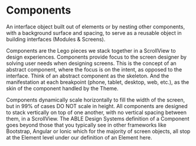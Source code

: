 # Components
An interface object built out of elements or by nesting other components, with a background surface and spacing, to serve as a reusable object in building interfaces (Modules & Screens).

Components are the Lego pieces we stack together in a ScrollView to design experiences. Components provide focus to the screen designer by solving user needs when designing screens. This is the concept of an abstract component, where the focus is on the intent, as opposed to the interface. Think of an abstract component as the skeleton. And the manifestation at each breakpoint (phone, tablet, desktop, web, etc.), as the skin of the component handled by the Theme.

Components dynamically scale horizontally to fill the width of the screen, but in 99% of cases DO NOT scale in height. All components are designed to stack vertically on top of one another, with no vertical spacing between them, in a ScrollView. The ABLE Design Systems definition of a Component goes beyond those that you typically see in other frameworks like Bootstrap, Angular or Ionic which for the majority of screen objects, all stop at the Element level under our definition of an Element here.
